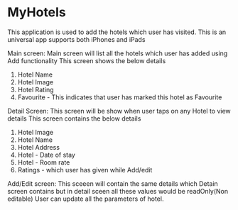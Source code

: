 # MyHotels

This application is used to add the hotels which user has visited.
This is an universal app supports both iPhones and iPads

Main screen: Main screen will list all the hotels which user has added using Add functionality
 This screen shows the below details
 1. Hotel Name
 2. Hotel Image
 3. Hotel Rating
 4. Favourite - This indicates that user has marked this hotel as Favourite
 
 Detail Screen:
 This screen will be show when user taps on any Hotel to view details
  This screen contains the below details
  1. Hotel Image
  2. Hotel Name
  3. Hotel Address
  4. Hotel - Date of stay
  5. Hotel - Room rate
  6. Ratings - which user has given while Add/edit
  
  Add/Edit screen:
  This sceeen will contain the same details which Detain screen contains but in detail sceen all these values would be readOnly(Non editable)
  User can update all the parameters of hotel.
  
  
            
